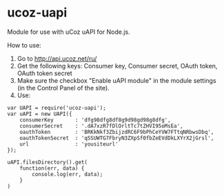 # ucoz-uapi
Module for use with uCoz uAPI for Node.js.

How to use:
1.  Go to http://api.ucoz.net/ru/
2.  Get the following keys: Consumer key, Consumer secret, OAuth token, OAuth token secret
4. Make sure the checkbox "Enable uAPI module" in the module settings (in the Control Panel of the site).
3. Use:

```
var UAPI = require('ucoz-uapi');
var uAPI = new UAPI({
    consumerKey       : 'dfg98dfg8df8g9d98gd98g8dfg',
    consumerSecret    : '.dA7xzR7fDlOrltTc7tZHVI95oMsEa',
    oauthToken        : 'BRKkNkf3ZbijzdRC6F9bPhCeYVW7FTtqNRbwsDbq',
    oauthTokenSecret  : 'qSSUWTG7FbryN3ZXpSf0fbZeEVdDkLXYrX2jGrsl',
    url               : 'yousiteurl'
});

uAPI.filesDirectory().get(
    function(err, data) {
        console.log(err, data);
    }
)
```
